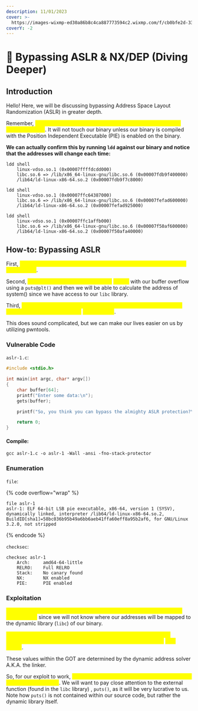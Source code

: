 ```yaml
---
description: 11/01/2023
cover: >-
  https://images-wixmp-ed30a86b8c4ca887773594c2.wixmp.com/f/cb0bfe2d-331e-4ca1-bf78-59c4c6c9ec9f/det7k5p-9c3b1eb1-00db-4ae4-8b0a-73681885a5a7.gif?token=eyJ0eXAiOiJKV1QiLCJhbGciOiJIUzI1NiJ9.eyJzdWIiOiJ1cm46YXBwOjdlMGQxODg5ODIyNjQzNzNhNWYwZDQxNWVhMGQyNmUwIiwiaXNzIjoidXJuOmFwcDo3ZTBkMTg4OTgyMjY0MzczYTVmMGQ0MTVlYTBkMjZlMCIsIm9iaiI6W1t7InBhdGgiOiJcL2ZcL2NiMGJmZTJkLTMzMWUtNGNhMS1iZjc4LTU5YzRjNmM5ZWM5ZlwvZGV0N2s1cC05YzNiMWViMS0wMGRiLTRhZTQtOGIwYS03MzY4MTg4NWE1YTcuZ2lmIn1dXSwiYXVkIjpbInVybjpzZXJ2aWNlOmZpbGUuZG93bmxvYWQiXX0.-ojm_d_6N552xMnbHwchqJgAwq2E7cJBxF2yF59PT6g
coverY: -2
---
```


# 🥷 Bypassing ASLR & NX/DEP (Diving Deeper)

## Introduction

Hello! Here, we will be discussing bypassing Address Space Layout Randomization (ASLR) in greater depth.

Remember, <mark style="color:yellow;">ASLR will randomize the addresses in our dynamic libraries, stack, and heap</mark>. It will not touch our binary unless our binary is compiled with the Position Independent Executable (PIE) is enabled on the binary.

**We can actually confirm this by running `ldd` against our binary and notice that the addresses will change each time:**

```
ldd shell
	linux-vdso.so.1 (0x00007ffffdcdd000)
	libc.so.6 => /lib/x86_64-linux-gnu/libc.so.6 (0x00007fdb9f400000)
	/lib64/ld-linux-x86-64.so.2 (0x00007fdb9f7c8000)
	
ldd shell
	linux-vdso.so.1 (0x00007ffc64387000)
	libc.so.6 => /lib/x86_64-linux-gnu/libc.so.6 (0x00007fefad600000)
	/lib64/ld-linux-x86-64.so.2 (0x00007fefad925000)
	
ldd shell
	linux-vdso.so.1 (0x00007ffc1affb000)
	libc.so.6 => /lib/x86_64-linux-gnu/libc.so.6 (0x00007f50af600000)
	/lib64/ld-linux-x86-64.so.2 (0x00007f50afa40000)
```

## How-to: Bypassing ASLR

First, <mark style="color:yellow;">we will want to start off by locating a potential buffer overflow within our program</mark>.

Second, <mark style="color:yellow;">we will want to leak the address of</mark> <mark style="color:yellow;"></mark><mark style="color:yellow;">`puts()`</mark> with our buffer overflow using a `puts@plt()` and then we will be able to calculate the address of system() since we have access to our `libc` library.

Third, <mark style="color:yellow;">you will want to calculate the address of the "</mark><mark style="color:yellow;">`sh`</mark><mark style="color:yellow;">" string so that we can ultimately execute a call to</mark> <mark style="color:yellow;"></mark><mark style="color:yellow;">`system("sh")`</mark>.

This does sound complicated, but we can make our lives easier on us by utilizing pwntools.

### Vulnerable Code

`aslr-1.c`:

```c
#include <stdio.h>

int main(int argc, char* argv[])
{
    char buffer[64];
    printf("Enter some data:\n");
    gets(buffer);

    printf("So, you think you can bypass the almighty ASLR protection?\n");

    return 0;
}
```

#### Compile:

```
gcc aslr-1.c -o aslr-1 -Wall -ansi -fno-stack-protector
```

### Enumeration

`file`:

{% code overflow="wrap" %}
```
file aslr-1
aslr-1: ELF 64-bit LSB pie executable, x86-64, version 1 (SYSV), dynamically linked, interpreter /lib64/ld-linux-x86-64.so.2, BuildID[sha1]=58bc036b95b49a6bb6aeb41ffa60eff8a95b2af6, for GNU/Linux 3.2.0, not stripped
```
{% endcode %}

`checksec`:

```
checksec aslr-1
    Arch:     amd64-64-little
    RELRO:    Full RELRO
    Stack:    No canary found
    NX:       NX enabled
    PIE:      PIE enabled
```

### Exploitation

<mark style="color:yellow;">Since ASLR is enabled, we must understand how the Global Offset Table (GOT) works</mark> since we will not know where our addresses will be mapped to the dynamic library (`libc`) of our binary.

_<mark style="color:yellow;">The addresses are determined at runtime and the GOT will act as a "dictionary" of sorts to store our external addresses found in the</mark> <mark style="color:yellow;"></mark><mark style="color:yellow;">`libc`</mark> <mark style="color:yellow;"></mark><mark style="color:yellow;">library</mark>_.

These values within the GOT are determined by the dynamic address solver A.K.A. the linker.

So, for our exploit to work, <mark style="color:yellow;">we will need to reference GOT addresses instead of external addresses</mark>. We will want to pay close attention to the external function (found in the `libc` library)  , `puts()`, as it will be very lucrative to us. Note how `puts()` is not contained within our source code, but rather the dynamic library itself.

